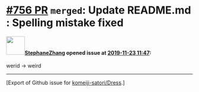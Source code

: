 # [\#756 PR](https://github.com/komeiji-satori/Dress/pull/756) `merged`: Update README.md : Spelling mistake fixed

#### <img src="https://avatars.githubusercontent.com/u/47878375?v=4" width="50">[StephaneZhang](https://github.com/StephaneZhang) opened issue at [2019-11-23 11:47](https://github.com/komeiji-satori/Dress/pull/756):

werid -> weird




-------------------------------------------------------------------------------



[Export of Github issue for [komeiji-satori/Dress](https://github.com/komeiji-satori/Dress).]

